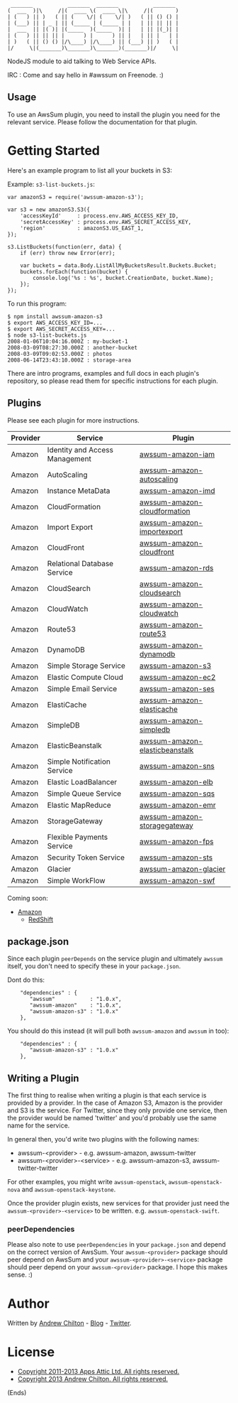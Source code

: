 ```
 _______           _______  _______           _______ 
(  ___  )|\     /|(  ____ \(  ____ \|\     /|(       )
| (   ) || )   ( || (    \/| (    \/| )   ( || () () |
| (___) || | _ | || (_____ | (_____ | |   | || || || |
|  ___  || |( )| |(_____  )(_____  )| |   | || |(_)| |
| (   ) || || || |      ) |      ) || |   | || |   | |
| )   ( || () () |/\____) |/\____) || (___) || )   ( |
|/     \|(_______)\_______)\_______)(_______)|/     \|

```

NodeJS module to aid talking to Web Service APIs.

IRC : Come and say hello in #awssum on Freenode. :)

## Usage ##

To use an AwsSum plugin, you need to install the plugin you need for the relevant service. Please follow the
documentation for that plugin.

# Getting Started #

Here's an example program to list all your buckets in S3:

Example: ```s3-list-buckets.js```:

```
var amazonS3 = require('awssum-amazon-s3');

var s3 = new amazonS3.S3({
    'accessKeyId'     : process.env.AWS_ACCESS_KEY_ID,
    'secretAccessKey' : process.env.AWS_SECRET_ACCESS_KEY,
    'region'          : amazonS3.US_EAST_1,
});

s3.ListBuckets(function(err, data) {
    if (err) throw new Error(err);

    var buckets = data.Body.ListAllMyBucketsResult.Buckets.Bucket;
    buckets.forEach(function(bucket) {
        console.log('%s : %s', bucket.CreationDate, bucket.Name);
    });
});
```

To run this program:

```
$ npm install awssum-amazon-s3
$ export AWS_ACCESS_KEY_ID=...
$ export AWS_SECRET_ACCESS_KEY=...
$ node s3-list-buckets.js
2008-01-06T10:04:16.000Z : my-bucket-1
2008-03-09T08:27:30.000Z : another-bucket
2008-03-09T09:02:53.000Z : photos
2008-06-14T23:43:10.000Z : storage-area
```

There are intro programs, examples and full docs in each plugin's repository, so please read them for specific
instructions for each plugin.

## Plugins ##

Please see each plugin for more instructions.

<table>
  <thead>
    <th>Provider</th>
    <th>Service</th>
    <th>Plugin</th>
  </thead>
  <tbody>
    <tr>
      <td>Amazon</td>
      <td>Identity and Access Management</td>
      <td><a href="https://github.com/awssum/awssum-amazon-iam/">awssum-amazon-iam</a></td>
    </tr>
    <tr>
      <td>Amazon</td>
      <td>AutoScaling</td>
      <td><a href="https://github.com/awssum/awssum-amazon-autoscaling/">awssum-amazon-autoscaling</a></td>
    </tr>
    <tr>
      <td>Amazon</td>
      <td>Instance MetaData</td>
      <td><a href="https://github.com/awssum/awssum-amazon-imd/">awssum-amazon-imd</a></td>
    </tr>
    <tr>
      <td>Amazon</td>
      <td>CloudFormation</td>
      <td><a href="https://github.com/awssum/awssum-amazon-cloudformation/">awssum-amazon-cloudformation</a></td>
    </tr>
    <tr>
      <td>Amazon</td>
      <td>Import Export</td>
      <td><a href="https://github.com/awssum/awssum-amazon-importexport/">awssum-amazon-importexport</a></td>
    </tr>
    <tr>
      <td>Amazon</td>
      <td>CloudFront</td>
      <td><a href="https://github.com/awssum/awssum-amazon-cloudfront/">awssum-amazon-cloudfront</a></td>
    </tr>
    <tr>
      <td>Amazon</td>
      <td>Relational Database Service</td>
      <td><a href="https://github.com/awssum/awssum-amazon-rds/">awssum-amazon-rds</a></td>
    </tr>
    <tr>
      <td>Amazon</td>
      <td>CloudSearch</td>
      <td><a href="https://github.com/awssum/awssum-amazon-cloudsearch/">awssum-amazon-cloudsearch</a></td>
    </tr>
    <tr>
      <td>Amazon</td>
      <td>CloudWatch</td>
      <td><a href="https://github.com/awssum/awssum-amazon-cloudwatch/">awssum-amazon-cloudwatch</a></td>
    </tr>
    <tr>
      <td>Amazon</td>
      <td>Route53</td>
      <td><a href="https://github.com/awssum/awssum-amazon-route53/">awssum-amazon-route53</a></td>
    </tr>
    <tr>
      <td>Amazon</td>
      <td>DynamoDB</td>
      <td><a href="https://github.com/awssum/awssum-amazon-dynamodb/">awssum-amazon-dynamodb</a></td>
    </tr>
    <tr>
      <td>Amazon</td>
      <td>Simple Storage Service</td>
      <td><a href="https://github.com/awssum/awssum-amazon-s3/">awssum-amazon-s3</a></td>
    </tr>
    <tr>
      <td>Amazon</td>
      <td>Elastic Compute Cloud</td>
      <td><a href="https://github.com/awssum/awssum-amazon-ec2/">awssum-amazon-ec2</a></td>
    </tr>
    <tr>
      <td>Amazon</td>
      <td>Simple Email Service</td>
      <td><a href="https://github.com/awssum/awssum-amazon-ses/">awssum-amazon-ses</a></td>
    </tr>
    <tr>
      <td>Amazon</td>
      <td>ElastiCache</td>
      <td><a href="https://github.com/awssum/awssum-amazon-elasticache/">awssum-amazon-elasticache</a></td>
    </tr>
    <tr>
      <td>Amazon</td>
      <td>SimpleDB</td>
      <td><a href="https://github.com/awssum/awssum-amazon-simpledb/">awssum-amazon-simpledb</a></td>
    </tr>
    <tr>
      <td>Amazon</td>
      <td>ElasticBeanstalk</td>
      <td><a href="https://github.com/awssum/awssum-amazon-elasticbeanstalk/">awssum-amazon-elasticbeanstalk</a></td>
    </tr>
    <tr>
      <td>Amazon</td>
      <td>Simple Notification Service</td>
      <td><a href="https://github.com/awssum/awssum-amazon-sns/">awssum-amazon-sns</a></td>
    </tr>
    <tr>
      <td>Amazon</td>
      <td>Elastic LoadBalancer</td>
      <td><a href="https://github.com/awssum/awssum-amazon-elb/">awssum-amazon-elb</a></td>
    </tr>
    <tr>
      <td>Amazon</td>
      <td>Simple Queue Service</td>
      <td><a href="https://github.com/awssum/awssum-amazon-sqs/">awssum-amazon-sqs</a></td>
    </tr>
    <tr>
      <td>Amazon</td>
      <td>Elastic MapReduce</td>
      <td><a href="https://github.com/awssum/awssum-amazon-emr/">awssum-amazon-emr</a></td>
    </tr>
    <tr>
      <td>Amazon</td>
      <td>StorageGateway</td>
      <td><a href="https://github.com/awssum/awssum-amazon-storagegateway/">awssum-amazon-storagegateway</a></td>
    </tr>
    <tr>
      <td>Amazon</td>
      <td>Flexible Payments Service</td>
      <td><a href="https://github.com/awssum/awssum-amazon-fps/">awssum-amazon-fps</a></td>
    </tr>
    <tr>
      <td>Amazon</td>
      <td>Security Token Service</td>
      <td><a href="https://github.com/awssum/awssum-amazon-sts/">awssum-amazon-sts</a></td>
    </tr>
    <tr>
      <td>Amazon</td>
      <td>Glacier</td>
      <td><a href="https://github.com/awssum/awssum-amazon-glacier/">awssum-amazon-glacier</a></td>
    </tr>
    <tr>
      <td>Amazon</td>
      <td>Simple WorkFlow</td>
      <td><a href="https://github.com/awssum/awssum-amazon-swf/">awssum-amazon-swf</a></td>
    </tr>
  </tbody>
</table>

Coming soon:

* [Amazon](https://github.com/awssum/awssum-amazon)
    * [RedShift](https://github.com/awssum/awssum-amazon-redshift/)

## package.json ##

Since each plugin ```peerDepends``` on the service plugin and ultimately ```awssum``` itself, you don't need to specify
these in your ```package.json```.

Dont do this:

```
    "dependencies" : {
       "awssum"           : "1.0.x",
       "awssum-amazon"    : "1.0.x",
       "awssum-amazon-s3" : "1.0.x"
    },
```

You should do this instead (it will pull both ```awssum-amazon``` and ```awssum``` in too):

```
    "dependencies" : {
       "awssum-amazon-s3" : "1.0.x"
    },
```

## Writing a Plugin ##

The first thing to realise when writing a plugin is that each service is provided by a provider. In the case of Amazon
S3, Amazon is the provider and S3 is the service. For Twitter, since they only provide one service, then the provider
would be named 'twitter' and you'd probably use the same name for the service.

In general then, you'd write two plugins with the following names:

* awssum-&lt;provider&gt; - e.g. awssum-amazon, awssum-twitter
* awssum-&lt;provider&gt;-&lt;service&gt; - e.g. awssum-amazon-s3, awssum-twitter-twitter

For other examples, you might write ```awssum-openstack```, ```awssum-openstack-nova``` and ```awssum-openstack-keystone```.

Once the provider plugin exists, new services for that provider just need the ```awssum-<provider>-<service>``` to be
written. e.g. ```awssum-openstack-swift```.

### peerDependencies ###

Please also note to use ```peerDependencies``` in your ```package.json``` and depend on the correct version of
AwsSum. Your ```awssum-<provider>``` package should peer depend on AwsSum and your ```awssum-<provider>-<service>```
package should peer depend on your ```awssum-<provider>``` package. I hope this makes sense. :)

# Author #

Written by [Andrew Chilton](http://chilts.org/) - [Blog](http://chilts.org/blog/) -
[Twitter](https://twitter.com/andychilton).

# License #

* [Copyright 2011-2013 Apps Attic Ltd.  All rights reserved.](http://appsattic.mit-license.org/2011/)
* [Copyright 2013 Andrew Chilton.  All rights reserved.](http://chilts.mit-license.org/2013/)

(Ends)


